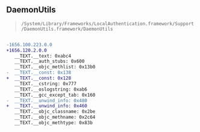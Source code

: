 ## DaemonUtils

> `/System/Library/Frameworks/LocalAuthentication.framework/Support/DaemonUtils.framework/DaemonUtils`

```diff

-1656.100.223.0.0
+1656.120.2.0.0
   __TEXT.__text: 0xabc4
   __TEXT.__auth_stubs: 0x600
   __TEXT.__objc_methlist: 0x13b0
-  __TEXT.__const: 0x138
+  __TEXT.__const: 0x128
   __TEXT.__cstring: 0x777
   __TEXT.__oslogstring: 0xab6
   __TEXT.__gcc_except_tab: 0x160
-  __TEXT.__unwind_info: 0x480
+  __TEXT.__unwind_info: 0x460
   __TEXT.__objc_classname: 0x2be
   __TEXT.__objc_methname: 0x2c64
   __TEXT.__objc_methtype: 0x83b

```
